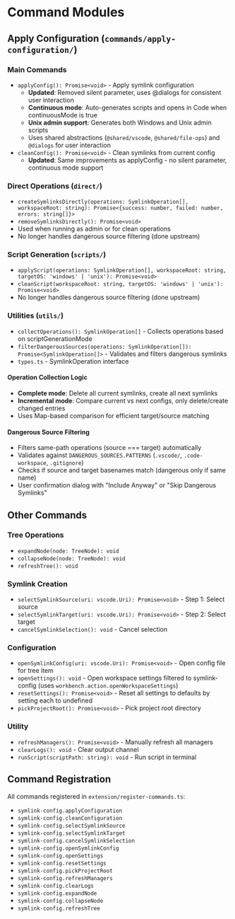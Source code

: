 # Command Modules

## Apply Configuration (`commands/apply-configuration/`)

### Main Commands
- `applyConfig(): Promise<void>` - Apply symlink configuration
  - **Updated**: Removed silent parameter, uses @dialogs for consistent user interaction
  - **Continuous mode**: Auto-generates scripts and opens in Code when continuousMode is true
  - **Unix admin support**: Generates both Windows and Unix admin scripts
  - Uses shared abstractions (`@shared/vscode`, `@shared/file-ops`) and `@dialogs` for user interaction
- `cleanConfig(): Promise<void>` - Clean symlinks from current config
  - **Updated**: Same improvements as applyConfig - no silent parameter, continuous mode support

### Direct Operations (`direct/`)
- `createSymlinksDirectly(operations: SymlinkOperation[], workspaceRoot: string): Promise<{success: number, failed: number, errors: string[]}>`
- `removeSymlinksDirectly(): Promise<void>`
- Used when running as admin or for clean operations
- No longer handles dangerous source filtering (done upstream)

### Script Generation (`scripts/`)
- `applyScript(operations: SymlinkOperation[], workspaceRoot: string, targetOS: 'windows' | 'unix'): Promise<void>`
- `cleanScript(workspaceRoot: string, targetOS: 'windows' | 'unix'): Promise<void>`
- No longer handles dangerous source filtering (done upstream)

### Utilities (`utils/`)
- `collectOperations(): SymlinkOperation[]` - Collects operations based on scriptGenerationMode
- `filterDangerousSources(operations: SymlinkOperation[]): Promise<SymlinkOperation[]>` - Validates and filters dangerous symlinks
- `types.ts` - SymlinkOperation interface

#### Operation Collection Logic
- **Complete mode**: Delete all current symlinks, create all next symlinks
- **Incremental mode**: Compare current vs next configs, only delete/create changed entries
- Uses Map-based comparison for efficient target/source matching

#### Dangerous Source Filtering
- Filters same-path operations (source === target) automatically
- Validates against `DANGEROUS_SOURCES.PATTERNS` (`.vscode/`, `.code-workspace`, `.gitignore`)
- Checks if source and target basenames match (dangerous only if same name)
- User confirmation dialog with "Include Anyway" or "Skip Dangerous Symlinks"

## Other Commands

### Tree Operations
- `expandNode(node: TreeNode): void`
- `collapseNode(node: TreeNode): void`
- `refreshTree(): void`

### Symlink Creation
- `selectSymlinkSource(uri: vscode.Uri): Promise<void>` - Step 1: Select source
- `selectSymlinkTarget(uri: vscode.Uri): Promise<void>` - Step 2: Select target
- `cancelSymlinkSelection(): void` - Cancel selection

### Configuration
- `openSymlinkConfig(uri: vscode.Uri): Promise<void>` - Open config file for tree item
- `openSettings(): void` - Open workspace settings filtered to symlink-config (uses `workbench.action.openWorkspaceSettings`)
- `resetSettings(): Promise<void>` - Reset all settings to defaults by setting each to undefined
- `pickProjectRoot(): Promise<void>` - Pick project root directory

### Utility
- `refreshManagers(): Promise<void>` - Manually refresh all managers
- `clearLogs(): void` - Clear output channel
- `runScript(scriptPath: string): void` - Run script in terminal

## Command Registration

All commands registered in `extension/register-commands.ts`:
- `symlink-config.applyConfiguration`
- `symlink-config.cleanConfiguration`
- `symlink-config.selectSymlinkSource`
- `symlink-config.selectSymlinkTarget`
- `symlink-config.cancelSymlinkSelection`
- `symlink-config.openSymlinkConfig`
- `symlink-config.openSettings`
- `symlink-config.resetSettings`
- `symlink-config.pickProjectRoot`
- `symlink-config.refreshManagers`
- `symlink-config.clearLogs`
- `symlink-config.expandNode`
- `symlink-config.collapseNode`
- `symlink-config.refreshTree`

